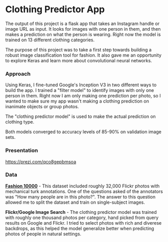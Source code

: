 # Clothing Predictor App

The output of this project is a flask app that takes an Instagram handle or image URL as input. It looks for images with one person in them, and then makes a prediction on what the person is wearing. Right now the model is trained on 13 different clothing categories.

The purpose of this project was to take a first step towards building a robust image classification tool for fashion. It also gave me an opportunity to explore Keras and learn more about convolutional neural networks.

### Approach
Using Keras, I fine-tuned Google's Inception V3 in two different ways to build the app.  I trained a "filter model" to identify images with only one person in them. Right now I am only making one prediction per photo, so I wanted to make sure my app wasn't making a clothing prediction on inanimate objects or group photos.  
  
The "clothing predictor model" is used to make the actual prediction on clothing type. 

Both models converged to accuracy levels of 85-90% on validation image sets.

### Presentation
https://prezi.com/qco8gepbmsoa

### Data
[**Fashion 10000**](https://www.researchgate.net/publication/262254329_Fashion_10000_An_enriched_social_image_dataset_for_fashion_and_clothing "Paper") - This dataset included roughly 32,000 Flickr photos with mechanical turk annotations. One of the questions asked of the annotators was "How many people are in this photo?". The answer to this question allowed me to split the dataset and train on single-subject images.

**Flickr/Google Image Search** - The clothing predictor model was trained with roughly one thousand photos per category, hand picked from query results on Google and Flickr. I tried to select photos with rich and diverese backdrops, as this helped the model generalize better when predicting photos of people in natural settings. 
